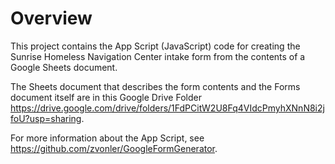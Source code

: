 # Overview

This project contains the App Script (JavaScript) code for creating the Sunrise
Homeless Navigation Center intake form from the contents of a Google Sheets
document.

The Sheets document that describes the form contents and the Forms document
itself are in this Google Drive Folder
https://drive.google.com/drive/folders/1FdPCitW2U8Fq4VIdcPmyhXNnN8i2jfoU?usp=sharing.

For more information about the App Script, see
https://github.com/zvonler/GoogleFormGenerator.

